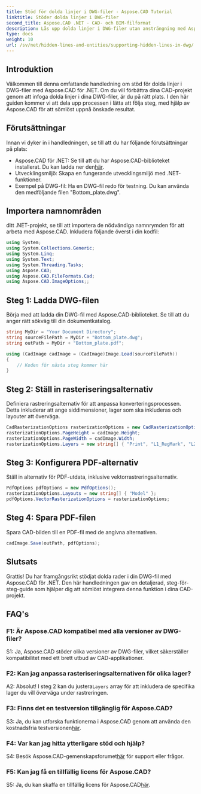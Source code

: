```yaml
---
title: Stöd för dolda linjer i DWG-filer - Aspose.CAD Tutorial
linktitle: Stöder dolda linjer i DWG-filer
second_title: Aspose.CAD .NET - CAD- och BIM-filformat
description: Lås upp dolda linjer i DWG-filer utan ansträngning med Aspose.CAD för .NET. Följ vår steg-för-steg-guide för sömlös integration.
type: docs
weight: 10
url: /sv/net/hidden-lines-and-entities/supporting-hidden-lines-in-dwg/
--- 
```

## Introduktion

Välkommen till denna omfattande handledning om stöd för dolda linjer i DWG-filer med Aspose.CAD för .NET. Om du vill förbättra dina CAD-projekt genom att infoga dolda linjer i dina DWG-filer, är du på rätt plats. I den här guiden kommer vi att dela upp processen i lätta att följa steg, med hjälp av Aspose.CAD för att sömlöst uppnå önskade resultat.

## Förutsättningar

Innan vi dyker in i handledningen, se till att du har följande förutsättningar på plats:
-  Aspose.CAD för .NET: Se till att du har Aspose.CAD-biblioteket installerat. Du kan ladda ner den[här](https://releases.aspose.com/cad/net/).
- Utvecklingsmiljö: Skapa en fungerande utvecklingsmiljö med .NET-funktioner.
- Exempel på DWG-fil: Ha en DWG-fil redo för testning. Du kan använda den medföljande filen "Bottom_plate.dwg".

## Importera namnområden

ditt .NET-projekt, se till att importera de nödvändiga namnrymden för att arbeta med Aspose.CAD. Inkludera följande överst i din kodfil:

```csharp
using System;
using System.Collections.Generic;
using System.Linq;
using System.Text;
using System.Threading.Tasks;
using Aspose.CAD;
using Aspose.CAD.FileFormats.Cad;
using Aspose.CAD.ImageOptions;;
```

## Steg 1: Ladda DWG-filen

Börja med att ladda din DWG-fil med Aspose.CAD-biblioteket. Se till att du anger rätt sökväg till din dokumentkatalog.

```csharp
string MyDir = "Your Document Directory";
string sourceFilePath = MyDir + "Bottom_plate.dwg";
string outPath = MyDir + "Bottom_plate.pdf";

using (CadImage cadImage = (CadImage)Image.Load(sourceFilePath))
{
    // Koden för nästa steg kommer här
}
```

## Steg 2: Ställ in rasteriseringsalternativ

Definiera rastreringsalternativ för att anpassa konverteringsprocessen. Detta inkluderar att ange siddimensioner, lager som ska inkluderas och layouter att överväga.

```csharp
CadRasterizationOptions rasterizationOptions = new CadRasterizationOptions();
rasterizationOptions.PageHeight = cadImage.Height;
rasterizationOptions.PageWidth = cadImage.Width;
rasterizationOptions.Layers = new string[] { "Print", "L1_RegMark", "L2_RegMark" };
```

## Steg 3: Konfigurera PDF-alternativ

Ställ in alternativ för PDF-utdata, inklusive vektorrastreringsalternativ.

```csharp
PdfOptions pdfOptions = new PdfOptions();
rasterizationOptions.Layouts = new string[] { "Model" };
pdfOptions.VectorRasterizationOptions = rasterizationOptions;
```

## Steg 4: Spara PDF-filen

Spara CAD-bilden till en PDF-fil med de angivna alternativen.

```csharp
cadImage.Save(outPath, pdfOptions);
```

## Slutsats

Grattis! Du har framgångsrikt stödjat dolda rader i din DWG-fil med Aspose.CAD för .NET. Den här handledningen gav en detaljerad, steg-för-steg-guide som hjälper dig att sömlöst integrera denna funktion i dina CAD-projekt.

## FAQ's

### F1: Är Aspose.CAD kompatibel med alla versioner av DWG-filer?

S1: Ja, Aspose.CAD stöder olika versioner av DWG-filer, vilket säkerställer kompatibilitet med ett brett utbud av CAD-applikationer.

### F2: Kan jag anpassa rasteriseringsalternativen för olika lager?

 A2: Absolut! I steg 2 kan du justera`Layers` array för att inkludera de specifika lager du vill överväga under rastreringen.

### F3: Finns det en testversion tillgänglig för Aspose.CAD?

 S3: Ja, du kan utforska funktionerna i Aspose.CAD genom att använda den kostnadsfria testversionen[här](https://releases.aspose.com/).

### F4: Var kan jag hitta ytterligare stöd och hjälp?

 S4: Besök Aspose.CAD-gemenskapsforumet[här](https://forum.aspose.com/c/cad/19) för support eller frågor.

### F5: Kan jag få en tillfällig licens för Aspose.CAD?

 S5: Ja, du kan skaffa en tillfällig licens för Aspose.CAD[här](https://purchase.aspose.com/temporary-license/).